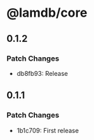 # @lamdb/core

## 0.1.2

### Patch Changes

- db8fb93: Release

## 0.1.1

### Patch Changes

- 1b1c709: First release
